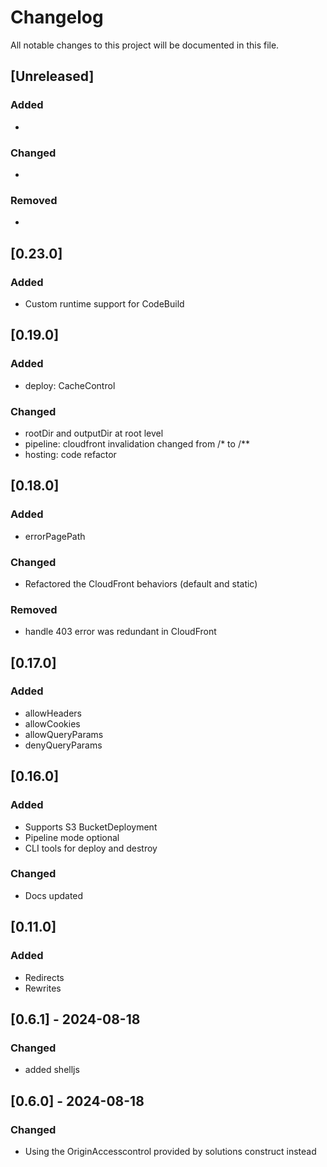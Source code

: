 # Changelog

All notable changes to this project will be documented in this file.

## [Unreleased]

### Added

-

### Changed

- 

### Removed

-

## [0.23.0]

### Added

- Custom runtime support for CodeBuild

## [0.19.0]

### Added

- deploy: CacheControl

### Changed

- rootDir and outputDir at root level
- pipeline: cloudfront invalidation changed from /* to /**
- hosting: code refactor

## [0.18.0]

### Added

- errorPagePath

### Changed

- Refactored the CloudFront behaviors (default and static)

### Removed

- handle 403 error was redundant in CloudFront

## [0.17.0]

### Added

- allowHeaders
- allowCookies
- allowQueryParams
- denyQueryParams

## [0.16.0]

### Added

- Supports S3 BucketDeployment
- Pipeline mode optional
- CLI tools for deploy and destroy

### Changed

- Docs updated


## [0.11.0]

### Added

- Redirects
- Rewrites

## [0.6.1] - 2024-08-18

### Changed

- added shelljs

## [0.6.0] - 2024-08-18

### Changed

- Using the OriginAccesscontrol provided by solutions construct instead
